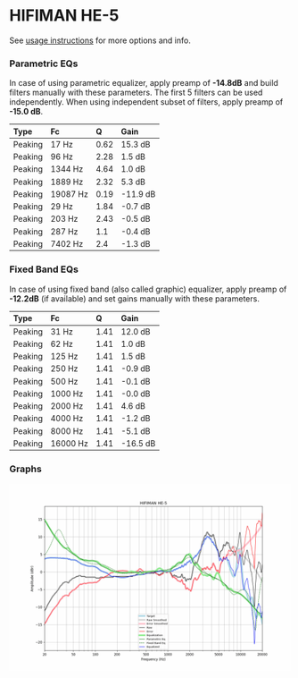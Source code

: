 # HIFIMAN HE-5
See [usage instructions](https://github.com/jaakkopasanen/AutoEq#usage) for more options and info.

### Parametric EQs
In case of using parametric equalizer, apply preamp of **-14.8dB** and build filters manually
with these parameters. The first 5 filters can be used independently.
When using independent subset of filters, apply preamp of **-15.0 dB**.

| Type    | Fc       |    Q | Gain     |
|:--------|:---------|:-----|:---------|
| Peaking | 17 Hz    | 0.62 | 15.3 dB  |
| Peaking | 96 Hz    | 2.28 | 1.5 dB   |
| Peaking | 1344 Hz  | 4.64 | 1.0 dB   |
| Peaking | 1889 Hz  | 2.32 | 5.3 dB   |
| Peaking | 19087 Hz | 0.19 | -11.9 dB |
| Peaking | 29 Hz    | 1.84 | -0.7 dB  |
| Peaking | 203 Hz   | 2.43 | -0.5 dB  |
| Peaking | 287 Hz   | 1.1  | -0.4 dB  |
| Peaking | 7402 Hz  | 2.4  | -1.3 dB  |

### Fixed Band EQs
In case of using fixed band (also called graphic) equalizer, apply preamp of **-12.2dB**
(if available) and set gains manually with these parameters.

| Type    | Fc       |    Q | Gain     |
|:--------|:---------|:-----|:---------|
| Peaking | 31 Hz    | 1.41 | 12.0 dB  |
| Peaking | 62 Hz    | 1.41 | 1.0 dB   |
| Peaking | 125 Hz   | 1.41 | 1.5 dB   |
| Peaking | 250 Hz   | 1.41 | -0.9 dB  |
| Peaking | 500 Hz   | 1.41 | -0.1 dB  |
| Peaking | 1000 Hz  | 1.41 | -0.0 dB  |
| Peaking | 2000 Hz  | 1.41 | 4.6 dB   |
| Peaking | 4000 Hz  | 1.41 | -1.2 dB  |
| Peaking | 8000 Hz  | 1.41 | -5.1 dB  |
| Peaking | 16000 Hz | 1.41 | -16.5 dB |

### Graphs
![](./HIFIMAN%20HE-5.png)
